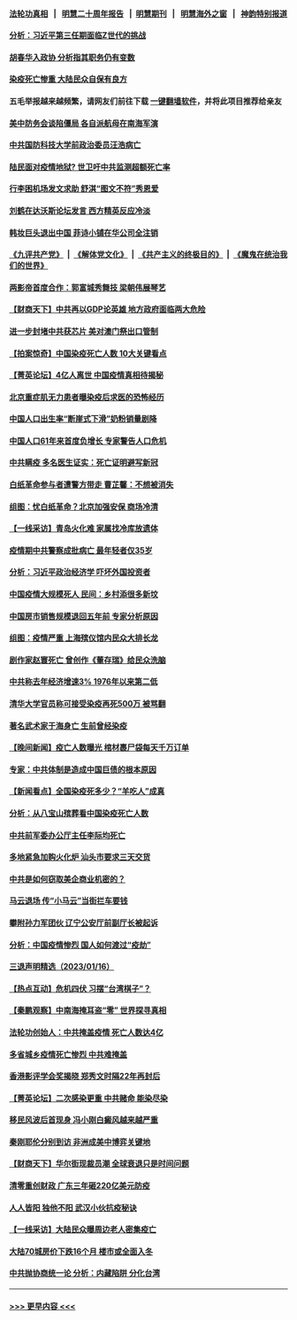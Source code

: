 #### [法轮功真相](https://github.com/gfw-breaker/truth/blob/master/README.md?t=0) &nbsp;&nbsp;|&nbsp;&nbsp; [明慧二十周年报告](https://github.com/gfw-breaker/mh-reports/blob/master/README.md?t=0) &nbsp;&nbsp;|&nbsp;&nbsp;[明慧期刊](https://github.com/gfw-breaker/mh-qikan) &nbsp;&nbsp;|&nbsp;&nbsp; [明慧海外之窗](https://github.com/gfw-breaker/mh-news/blob/master/README.md?t=0) &nbsp;&nbsp;|&nbsp;&nbsp; [神韵特别报道](https://github.com/gfw-breaker/mh-news/blob/master/shenyun.md?t=0)
#### [分析：习近平第三任期面临Z世代的挑战](../pages/nsc413/n13909744.md?t=01181544) 
#### [胡春华入政协 分析指其职务仍有变数](../pages/nsc413/n13909666.md?t=01181544) 
#### [染疫死亡惨重 大陆民众自保有良方](../pages/nsc413/n13908481.md?t=01181544) 
#### 五毛举报越来越频繁，请网友们前往下载 [一键翻墙软件](https://github.com/gfw-breaker/ssr-accounts)，并将此项目推荐给亲友
#### [美中防务会谈陷僵局 各自派航母在南海军演](../pages/nsc413/n13909604.md?t=01181544) 
#### [中共国防科技大学前政治委员汪浩病亡](../pages/nsc413/n13909615.md?t=01181544) 
#### [陆民面对疫情地狱? 世卫吁中共监测超额死亡率](../pages/nsc413/n13909387.md?t=01181544) 
#### [行李困机场发文求助 舒淇“图文不符”秀恩爱](../pages/nsc413/n13909526.md?t=01181544) 
#### [刘鹤在达沃斯论坛发言 西方精英反应冷淡](../pages/nsc413/n13909504.md?t=01181544) 
#### [韩妆巨头退出中国 菲诗小铺在华公司全注销](../pages/nsc413/n13909531.md?t=01181544) 
#### [《九评共产党》](https://github.com/begood0513/9ping.md/blob/master/README.md) &nbsp;|&nbsp; [《解体党文化》](../../../../jtdwh.md/blob/master/README.md)  &nbsp;|&nbsp; [《共产主义的终极目的》](../../../../gczydzjmd.md/blob/master/README.md) &nbsp;|&nbsp; [《魔鬼在统治我们的世界》](../../../../mgztzwmdsj.md/blob/master/README.md) 
#### [两影帝首度合作：郭富城秀舞技 梁朝伟展琴艺](../pages/nsc413/n13909486.md?t=01181544) 
#### [【财商天下】中共再以GDP论英雄 地方政府面临两大危险](../pages/nsc413/n13909555.md?t=01181544) 
#### [进一步封堵中共获芯片 美对澳门祭出口管制](../pages/nsc413/n13909529.md?t=01181544) 
#### [【拍案惊奇】中国染疫死亡人数 10大关键看点](../pages/nsc413/n13909292.md?t=01181544) 
#### [【菁英论坛】4亿人离世 中国疫情真相待揭秘](../pages/nsc413/n13909502.md?t=01181544) 
#### [北京重症肌无力患者曝染疫后求医的恐怖经历](../pages/nsc413/n13909480.md?t=01181544) 
#### [中国人口出生率“断崖式下滑”奶粉销量剧降](../pages/nsc413/n13909477.md?t=01181544) 
#### [中国人口61年来首度负增长 专家警告人口危机](../pages/nsc413/n13909055.md?t=01181544) 
#### [中共瞒疫 多名医生证实：死亡证明避写新冠](../pages/nsc413/n13909473.md?t=01181544) 
#### [白纸革命参与者遭警方带走 曹芷馨：不想被消失](../pages/nsc413/n13909200.md?t=01181544) 
#### [组图：忧白纸革命？北京加强安保 商场冷清](../pages/nsc413/n13908587.md?t=01181544) 
#### [【一线采访】青岛火化难 家属找冷库放遗体](../pages/nsc413/n13908485.md?t=01181544) 
#### [疫情期中共警察成批病亡 最年轻者仅35岁](../pages/nsc413/n13909245.md?t=01181544) 
#### [分析：习近平政治经济学 吓坏外国投资者](../pages/nsc413/n13907772.md?t=01181544) 
#### [中国疫情大规模死人 民间：乡村添很多新坟](../pages/nsc413/n13908821.md?t=01181544) 
#### [中国房市销售规模退回五年前 专家分析原因](../pages/nsc413/n13909149.md?t=01181544) 
#### [组图：疫情严重 上海殡仪馆内民众大排长龙](../pages/nsc413/n13909155.md?t=01181544) 
#### [剧作家赵寰死亡 曾创作《董存瑞》给民众洗脑](../pages/nsc413/n13909041.md?t=01181544) 
#### [中共称去年经济增速3% 1976年以来第二低](../pages/nsc413/n13909053.md?t=01181544) 
#### [清华大学官员称可接受染疫再死500万 被骂翻](../pages/nsc413/n13909079.md?t=01181544) 
#### [著名武术家于海身亡 生前曾经染疫](../pages/nsc413/n13908853.md?t=01181544) 
#### [【晚间新闻】疫亡人数曝光 棺材裹尸袋每天千万订单](../pages/nsc413/n13908645.md?t=01181544) 
#### [专家：中共体制是造成中国巨债的根本原因](../pages/nsc413/n13908994.md?t=01181544) 
#### [【新闻看点】全国染疫死多少？“羊吃人”成真](../pages/nsc413/n13908769.md?t=01181544) 
#### [分析：从八宝山殡葬看中国染疫死亡人数](../pages/nsc413/n13908998.md?t=01181544) 
#### [中共前军委办公厅主任李际均死亡](../pages/nsc413/n13908840.md?t=01181544) 
#### [多地紧急加购火化炉 汕头市要求三天交货](../pages/nsc413/n13908850.md?t=01181544) 
#### [中共是如何窃取美企商业机密的？](../pages/nsc413/n13908903.md?t=01181544) 
#### [马云退场 传“小马云”当街拦车要钱](../pages/nsc413/n13908826.md?t=01181544) 
#### [攀附孙力军团伙 辽宁公安厅前副厅长被起诉](../pages/nsc413/n13908829.md?t=01181544) 
#### [分析：中国疫情惨烈 国人如何渡过“疫劫”](../pages/nsc413/n13904763.md?t=01181544) 
#### [三退声明精选（2023/01/16）](../pages/nsc413/n13908872.md?t=01181544) 
#### [【热点互动】危机四伏 习摆“台湾棋子”？](../pages/nsc413/n13908779.md?t=01181544) 
#### [【秦鹏观察】中南海掩耳盗“零” 世界探寻真相](../pages/nsc413/n13908711.md?t=01181544) 
#### [法轮功创始人：中共掩盖疫情 死亡人数达4亿](../pages/nsc413/n13907901.md?t=01181544) 
#### [多省城乡疫情死亡惨烈 中共难掩盖](../pages/nsc413/n13908652.md?t=01181544) 
#### [香港影评学会奖揭晓 郑秀文时隔22年再封后](../pages/nsc413/n13908749.md?t=01181544) 
#### [【菁英论坛】二次感染更重 中共赌命 能染尽染](../pages/nsc413/n13908608.md?t=01181544) 
#### [移民风波后首现身 冯小刚白癜风越来越严重](../pages/nsc413/n13908700.md?t=01181544) 
#### [秦刚耶伦分别到访 非洲成美中博弈关键地](../pages/nsc413/n13908708.md?t=01181544) 
#### [【财商天下】华尔街现裁员潮 全球衰退只是时间问题](../pages/nsc413/n13908684.md?t=01181544) 
#### [清零重创财政 广东三年砸220亿美元防疫](../pages/nsc413/n13908647.md?t=01181544) 
#### [人人皆阳 独他不阳 武汉小伙抗疫秘诀](../pages/nsc413/n13908649.md?t=01181544) 
#### [【一线采访】大陆民众曝周边老人密集疫亡](../pages/nsc413/n13908445.md?t=01181544) 
#### [大陆70城房价下跌16个月 楼市或全面入冬](../pages/nsc413/n13908344.md?t=01181544) 
#### [中共抛协商统一论 分析：内藏陷阱 分化台湾](../pages/nsc413/n13899447.md?t=01181544) 

----
#### [ >>> 更早内容 <<< ](../indexes/nsc413-earlier.md)
